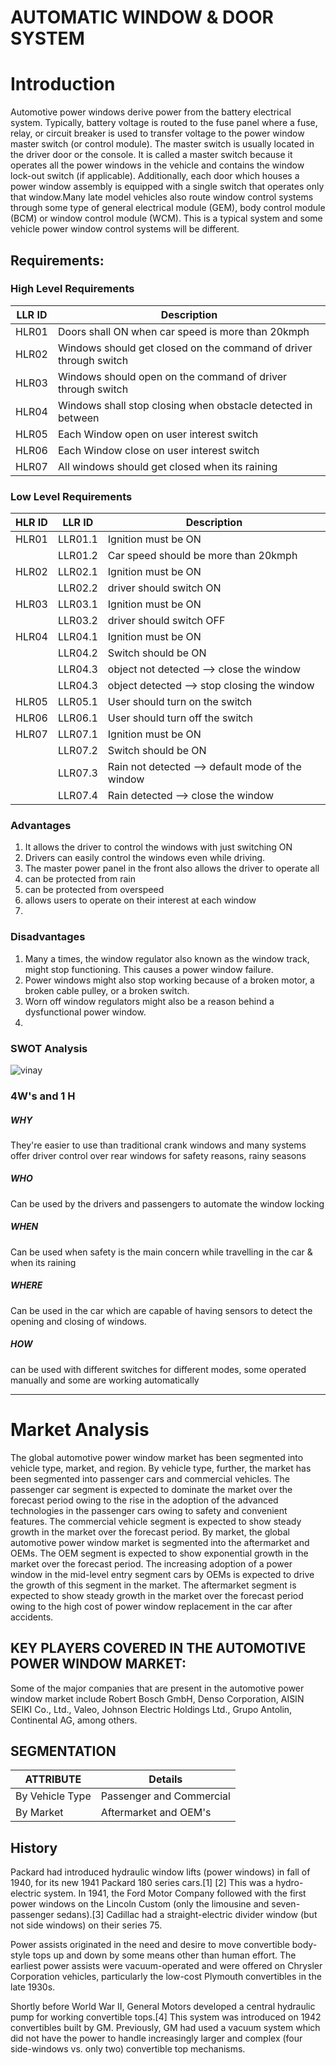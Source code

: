 # AUTOMATIC WINDOW & DOOR SYSTEM
# Introduction
Automotive power windows derive power from the battery electrical system. Typically, battery voltage is routed to the fuse panel where a fuse, relay, or 
circuit breaker is used to transfer voltage to the power window master switch (or control module). The master switch is usually located in the driver door or the 
console. It is called a master switch because it operates all the power windows in the vehicle and contains the window lock-out switch (if applicable). 
Additionally, each door which houses a power window assembly is equipped with a single switch that operates only that window.Many late model vehicles also route 
window control systems through some type of general electrical module (GEM), body control module (BCM) or window control module (WCM). This is a typical system and 
some vehicle power window control systems will be different.
<br>

## Requirements:
### High Level Requirements 
LLR ID	| Description
-|-
HLR01 | Doors shall ON when car speed is more than 20kmph
HLR02 | Windows should get closed on the command of driver through switch
HLR03 | Windows should open on the command of driver through switch
HLR04 | Windows shall stop closing when obstacle detected in between
HLR05 | Each Window open on user interest switch
HLR06 | Each Window close on user interest switch
HLR07 | All windows should get closed when its raining

### Low Level Requirements
HLR ID| LLR ID	| Description | 
-|-|-
HLR01| LLR01.1 |	Ignition must be ON|
||LLR01.2| Car speed should be more than 20kmph | 
|HLR02|LLR02.1| Ignition must be ON|
||LLR02.2| driver should switch ON  |
|HLR03|LLR03.1| Ignition must be ON|
||LLR03.2| driver should switch OFF  |
|HLR04|LLR04.1| Ignition must be ON
||LLR04.2| Switch should be ON  |
||LLR04.3| object not detected --> close the window|
||LLR04.3| object detected --> stop closing the window|
HLR05|LLR05.1| User should turn on the switch|
HLR06|LLR06.1| User should turn off the switch|
|HLR07|LLR07.1| Ignition must be ON
||LLR07.2| Switch should be ON  |
||LLR07.3| Rain not detected --> default mode of the window|
||LLR07.4| Rain detected -->  close the window|


### Advantages 
1) It allows the driver to control the windows with just switching ON 
2) Drivers can easily control the windows even while driving.
3) The master power panel in the front also allows the driver to operate all 
4) can be protected from rain
5) can be protected from overspeed
6) allows users to operate on their interest at each window
7) 
### Disadvantages
1) Many a times, the window regulator also known as the window track, might stop functioning. This causes a power window failure.
2) Power windows might also stop working because of a broken motor, a broken cable pulley, or a broken switch.
3) Worn off window regulators might also be a reason behind a dysfunctional power window.
4) 
### SWOT Analysis

![vinay](https://user-images.githubusercontent.com/98829237/166516040-0fad7bb7-ee6c-4d2c-87b8-ec3bea428f08.jpeg)

### 4W's and 1 H
##### WHY
They're easier to use than traditional crank windows and many systems offer driver control over rear windows for safety reasons, rainy seasons
##### WHO
Can be used by the drivers and passengers to automate the window locking 
##### WHEN
Can be used when safety is the main concern while travelling in the car & when its raining
##### WHERE 
Can be used in the car which are capable of having sensors to detect the opening and closing of windows.
##### HOW
can be used with different switches for different modes, some operated manually and some are working automatically

----------

# Market Analysis
The global automotive power window market has been segmented into vehicle type, market, and region. By vehicle type, further, the market has been segmented into 
passenger cars and commercial vehicles. The passenger car segment is expected to dominate the market over the forecast period owing to the rise in the adoption of 
the advanced technologies in the passenger cars owing to safety and convenient features. The commercial vehicle segment is expected to show steady growth in the 
market over the forecast period. By market, the global automotive power window market is segmented into the aftermarket and OEMs. The OEM segment is expected to show 
exponential growth in the market over the forecast period. The increasing adoption of a power window in the mid-level entry segment cars by OEMs is expected to drive 
the growth of this segment in the market. The aftermarket segment is expected to show steady growth in the market over the forecast period owing to the high cost of 
power window replacement in the car after accidents.

## KEY PLAYERS COVERED IN THE AUTOMOTIVE POWER WINDOW MARKET:
Some of the major companies that are present in the automotive power window market include Robert Bosch GmbH, Denso Corporation, AISIN SEIKI Co., Ltd., Valeo, Johnson Electric Holdings Ltd., Grupo Antolin, Continental AG, among others.  

## SEGMENTATION

| ATTRIBUTE| Details|
|----------|--------|
| By Vehicle Type| Passenger and Commercial|
| By Market| Aftermarket and OEM's|


## History
Packard had introduced hydraulic window lifts (power windows) in fall of 1940, for its new 1941 Packard 180 series cars.[1] [2] This was a hydro-electric system. In 1941, the Ford Motor Company followed with the first power windows on the Lincoln Custom (only the limousine and seven-passenger sedans).[3] Cadillac had a straight-electric divider window (but not side windows) on their series 75.

Power assists originated in the need and desire to move convertible body-style tops up and down by some means other than human effort. The earliest power assists were vacuum-operated and were offered on Chrysler Corporation vehicles, particularly the low-cost Plymouth convertibles in the late 1930s.

Shortly before World War II, General Motors developed a central hydraulic pump for working convertible tops.[4] This system was introduced on 1942 convertibles built by GM. Previously, GM had used a vacuum system which did not have the power to handle increasingly larger and complex (four side-windows vs. only two) convertible top mechanisms.
